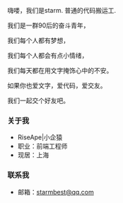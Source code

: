 <!--
 * @Descripttion: 
 * @version: 0.1.0
 * @Author: starmbest@qq.com
 * @Date: 2020-09-08 15:06:56
 * @LastEditors: starm
 * @LastEditTime: 2020-09-09 15:22:26
-->
嗨喽，我们是starm. 普通的代码搬运工.

我们是一群90后的奋斗青年，

我们每个人都有梦想，

我们每个人都会有点小情绪，

我们每天都在用文字掩饰心中的不安。

如果你也爱文字，爱代码，爱交友。

我们一起交个好友吧。

### 关于我
* RiseApe|小企猿
* 职业：前端工程师
* 现居：上海

### 联系我
* 邮箱：[starmbest@qq.com](starmbest@qq.com)
 
